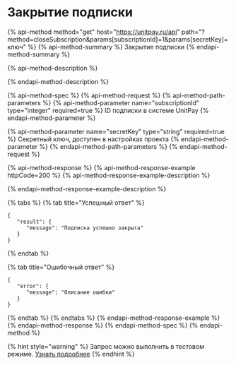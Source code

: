# Закрытие подписки

{% api-method method="get" host="https://unitpay.ru/api" path="?method=closeSubscription&params\[subscriptionId\]=1&params\[secretKey\]=ключ" %}
{% api-method-summary %}
Закрытие подписки
{% endapi-method-summary %}

{% api-method-description %}

{% endapi-method-description %}

{% api-method-spec %}
{% api-method-request %}
{% api-method-path-parameters %}
{% api-method-parameter name="subscriptionId" type="integer" required=true %}
ID подписки в системе UnitPay
{% endapi-method-parameter %}

{% api-method-parameter name="secretKey" type="string" required=true %}
Секретный ключ, доступен в настройках проекта
{% endapi-method-parameter %}
{% endapi-method-path-parameters %}
{% endapi-method-request %}

{% api-method-response %}
{% api-method-response-example httpCode=200 %}
{% api-method-response-example-description %}

{% endapi-method-response-example-description %}

{% tabs %}
{% tab title="Успешный ответ" %}
```
{
   "result": {
      "message": "Подписка успешно закрыта"
   }
}
```
{% endtab %}

{% tab title="Ошибочный ответ" %}
```
{
   "error": {
      "message": "Описание ошибки"
   }
}
```
{% endtab %}
{% endtabs %}
{% endapi-method-response-example %}
{% endapi-method-response %}
{% endapi-method-spec %}
{% endapi-method %}

{% hint style="warning" %}
Запрос можно выполнить в тестовом режиме. [Узнать подробнее](../../other/test-api.md)
{% endhint %}

